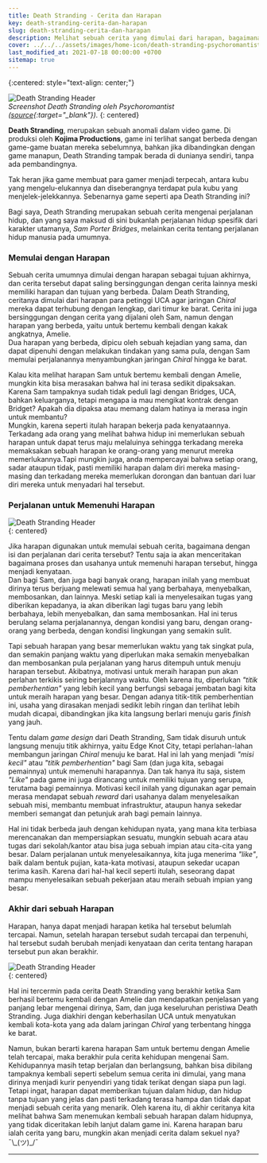 ```yaml
---
title: Death Stranding - Cerita dan Harapan
key: death-stranding-cerita-dan-harapan
slug: death-stranding-cerita-dan-harapan
description: Melihat sebuah cerita yang dimulai dari harapan, bagaimana perjalanan untuk mencapai harapan tersebut, dan juga akhir dari harapan tersebut dengan melihat cerita dari game Death Stranding.
cover: ../../../assets/images/home-icon/death-stranding-psychoromantist.jpg
last_modified_at: 2021-07-18 00:00:00 +0700
sitemap: true
---
```

{:centered: style="text-align: center;"}

![Death Stranding Header](../../../assets/images/death-stranding-psychoromantist.jpg)  
*Screenshot Death Stranding oleh Psychoromantist ([source](https://twitter.com/psychoromantist/status/1412644280833699844){:target="_blank"}).*
{: centered}  

**Death Stranding**, merupakan sebuah anomali dalam video game. Di produksi oleh **Kojima Productions**, game ini terlihat sangat berbeda dengan game-game buatan mereka sebelumnya, bahkan jika dibandingkan dengan game manapun, Death Stranding tampak berada di dunianya sendiri, tanpa ada pembandingnya.

Tak heran jika game membuat para gamer menjadi terpecah, antara kubu yang mengelu-elukannya dan diseberangnya terdapat pula kubu yang menjelek-jelekkannya.
Sebenarnya game seperti apa Death Stranding ini?

Bagi saya, Death Stranding merupakan sebuah cerita mengenai perjalanan hidup, dan yang saya maksud di sini bukanlah perjalanan hidup spesifik dari karakter utamanya, *Sam Porter Bridges*, melainkan cerita tentang perjalanan hidup manusia pada umumnya.

### Memulai dengan Harapan

Sebuah cerita umumnya dimulai dengan harapan sebagai tujuan akhirnya, dan cerita tersebut dapat saling bersinggungan dengan cerita lainnya meski memiliki harapan dan tujuan yang berbeda. Dalam Death Stranding, ceritanya dimulai dari harapan para petinggi UCA agar jaringan *Chiral* mereka dapat terhubung dengan lengkap, dari timur ke barat. Cerita ini juga bersinggungan dengan cerita yang dijalani oleh Sam, namun dengan harapan yang berbeda, yaitu untuk bertemu kembali dengan kakak angkatnya, Amelie.  
Dua harapan yang berbeda, dipicu oleh sebuah kejadian yang sama, dan dapat dipenuhi dengan melakukan tindakan yang sama pula, dengan Sam memulai perjalanannya menyambungkan jaringan *Chiral* hingga ke barat.  

Kalau kita melihat harapan Sam untuk bertemu kembali dengan Amelie, mungkin kita bisa merasakan bahwa hal ini terasa sedikit dipaksakan. Karena Sam tampaknya sudah tidak peduli lagi dengan Bridges, UCA, bahkan keluarganya, tetapi mengapa ia mau mengikat kontrak dengan Bridget? Apakah dia dipaksa atau memang dalam hatinya ia merasa ingin untuk membantu?  
Mungkin, karena seperti itulah harapan bekerja pada kenyataannya. Terkadang ada orang yang melihat bahwa hidup ini memerlukan sebuah harapan untuk dapat terus maju melaluinya sehingga terkadang mereka memaksakan sebuah harapan ke orang-orang yang menurut mereka memerlukannya.Tapi mungkin juga, anda mempercayai bahwa setiap orang, sadar ataupun tidak, pasti memiliki harapan dalam diri mereka masing-masing dan terkadang mereka memerlukan dorongan dan bantuan dari luar diri mereka untuk menyadari hal tersebut.

### Perjalanan untuk Memenuhi Harapan

![Death Stranding Header](../../../assets/images/death-stranding-mountain-knot-city.jpg)  
{: centered}  

Jika harapan digunakan untuk memulai sebuah cerita, bagaimana dengan isi dan perjalanan dari cerita tersebut? Tentu saja ia akan menceritakan bagaimana proses dan usahanya untuk memenuhi harapan tersebut, hingga menjadi kenyataan.  
Dan bagi Sam, dan juga bagi banyak orang, harapan inilah yang membuat dirinya terus berjuang melewati semua hal yang berbahaya, menyebalkan, membosankan, dan lainnya. Meski setiap kali ia menyelesaikan tugas yang diberikan kepadanya, ia akan diberikan lagi tugas baru yang lebih berbahaya, lebih menyebalkan, dan sama membosankan. Hal ini terus berulang selama perjalanannya, dengan kondisi yang baru, dengan orang-orang yang berbeda, dengan kondisi lingkungan yang semakin sulit.  

Tapi sebuah harapan yang besar memerlukan waktu yang tak singkat pula, dan semakin panjang waktu yang diperlukan maka semakin menyebalkan dan membosankan pula perjalanan yang harus ditempuh untuk menuju harapan tersebut. Akibatnya, motivasi untuk meraih harapan pun akan perlahan terkikis seiring berjalannya waktu. Oleh karena itu, diperlukan *"titik pemberhentian"* yang lebih kecil yang berfungsi sebagai jembatan bagi kita untuk meraih harapan yang besar. Dengan adanya titik-titik pemberhentian ini, usaha yang dirasakan menjadi sedikit lebih ringan dan terlihat lebih mudah dicapai, dibandingkan jika kita langsung berlari menuju garis *finish* yang jauh.  

Tentu dalam *game design* dari Death Stranding, Sam tidak disuruh untuk langsung menuju titik akhirnya, yaitu Edge Knot City, tetapi perlahan-lahan membangun jaringan *Chiral* menuju ke barat. Hal ini lah yang menjadi *"misi kecil"* atau *"titik pemberhentian"* bagi Sam (dan juga kita, sebagai pemainnya) untuk memenuhi harapannya. Dan tak hanya itu saja, sistem *"Like"* pada game ini juga dirancang untuk memiliki tujuan yang serupa, terutama bagi pemainnya. Motivasi kecil inilah yang digunakan agar pemain merasa mendapat sebuah *reward* dari usahanya dalam menyelesaikan sebuah misi, membantu membuat infrastruktur, ataupun hanya sekedar memberi semangat dan petunjuk arah bagi pemain lainnya.  

Hal ini tidak berbeda jauh dengan kehidupan nyata, yang mana kita terbiasa merencanakan dan mempersiapkan sesuatu, mungkin sebuah acara atau tugas dari sekolah/kantor atau bisa juga sebuah impian atau cita-cita yang besar. Dalam perjalanan untuk menyelesaikannya, kita juga menerima *"like"*, baik dalam bentuk pujian, kata-kata motivasi, ataupun sekedar ucapan terima kasih. Karena dari hal-hal kecil seperti itulah, seseorang dapat mampu menyelesaikan sebuah pekerjaan atau meraih sebuah impian yang besar.

### Akhir dari sebuah Harapan  

Harapan, hanya dapat menjadi harapan ketika hal tersebut belumlah tercapai. Namun, setelah harapan tersebut sudah tercapai dan terpenuhi, hal tersebut sudah berubah menjadi kenyataan dan cerita tentang harapan tersebut pun akan berakhir.  

![Death Stranding Header](../../../assets/images/death-stranding-extinction.png)  
{: centered}  

Hal ini tercermin pada cerita Death Stranding yang berakhir ketika Sam berhasil bertemu kembali dengan Amelie dan mendapatkan penjelasan yang panjang lebar mengenai dirinya, Sam, dan juga keseluruhan peristiwa Death Stranding. Juga diakhiri dengan keberhasilan UCA untuk menyatukan kembali kota-kota yang ada dalam jaringan *Chiral* yang terbentang hingga ke barat.  

Namun, bukan berarti karena harapan Sam untuk bertemu dengan Amelie telah tercapai, maka berakhir pula cerita kehidupan mengenai Sam. Kehidupannya masih tetap berjalan dan berlangsung, bahkan bisa dibilang tampaknya kembali seperti sebelum semua cerita ini dimulai, yang mana dirinya menjadi kurir penyendiri yang tidak terikat dengan siapa pun lagi. Tetapi ingat, harapan dapat memberikan tujuan dalam hidup, dan hidup tanpa tujuan yang jelas dan pasti terkadang terasa hampa dan tidak dapat menjadi sebuah cerita yang menarik. Oleh karena itu, di akhir ceritanya kita melihat bahwa Sam menemukan kembali sebuah harapan dalam hidupnya, yang tidak diceritakan lebih lanjut dalam game ini. Karena harapan baru ialah cerita yang baru, mungkin akan menjadi cerita dalam sekuel nya? ¯\\\_(ツ)\_/¯

---

